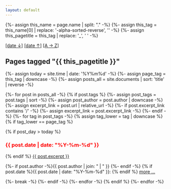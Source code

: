 ```yaml
---
layout: default
---
```


{%- assign this_name = page.name | split: "." -%}
{%- assign this_tag = this_name[0] | replace: '-alpha-sorted-reverse', '' -%}
{%- assign this_pagetitle = this_tag | replace: '_', ' ' -%}

<div id="listpage_headline_wrapper">
	<div id="listpage_sortmarker">
		<a href="{{this_tag}}-date-sorted.html">[date&nbsp;&darr;]</a>
 		<a href="{{this_tag}}-date-sorted-reverse.html">[date&nbsp;&uarr;]</a>
		<a href="{{this_tag}}-alpha-sorted.html">[A&nbsp;&rarr;&nbsp;Z]</a>
	</div>
	<div id="listpage_headline">
		<h2 class="page_title">Pages tagged "{{ this_pagetitle  }}"</h2>
	</div>
</div>

{%- assign today = site.time | date: '%Y%m%d' -%}
{%- assign page_tag = this_tag | downcase -%}
{%- assign posts_all = site.documents | sort: 'title' | reverse -%}

{%- for post in posts_all -%}
  {% if post.tags %}
    {%- assign post_tags = post.tags | sort -%}
    {%- assign post_author = post.author | downcase -%}
    {%- assign excerpt_link = post.url | relative_url -%}
    {%- if post.excerpt_link contains '/' -%}
      {%- assign excerpt_link = post.excerpt_link -%}
    {%- endif -%}
    {%- for tag in post_tags -%}
      {% assign tag_lower = tag | downcase %}
      {% if tag_lower == page_tag %}
<div class="excerpt">
        {% if post_day > today %}
  <h3 style="color: red">{{ post.date | date: "%Y-%m-%d" }}</h3>
        {% endif %}
<a href="{{ excerpt_link }}">{{ post.excerpt }}</a>
  <p class="footnote">
      {%- if post.author -%}{{ post.author | join: " | " }}&nbsp;{%- endif -%}
      {% if post.date %}{{ post.date | date: "%Y-%m-%d" }}: {% endif %}
      <a href="{{ excerpt_link }}">more ...</a>
  </p>
</div>
        {%- break -%}
      {%- endif -%}
    {%- endfor -%}
  {% endif %}
{%- endfor -%}
